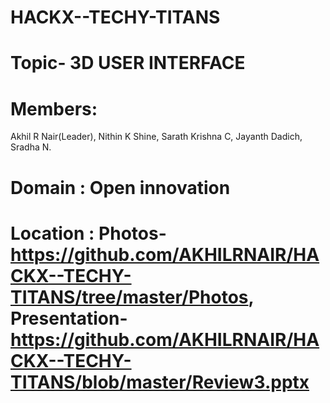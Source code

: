 # HACKX--TECHY-TITANS
# Topic- 3D USER INTERFACE
# Members:
  Akhil R Nair(Leader),
  Nithin K Shine,
  Sarath Krishna C,
  Jayanth Dadich,
  Sradha N.
# Domain :  Open innovation
# Location : Photos- https://github.com/AKHILRNAIR/HACKX--TECHY-TITANS/tree/master/Photos, Presentation- https://github.com/AKHILRNAIR/HACKX--TECHY-TITANS/blob/master/Review3.pptx
